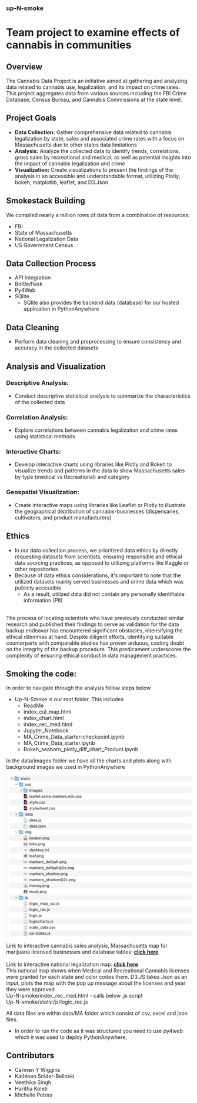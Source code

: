 ### up-N-smoke
# Team project to examine effects of cannabis in communities

## Overview
The Cannabis Data Project is an initiative aimed at gathering and analyzing data related to cannabis use, legalization, and its impact on crime rates. This project aggregates data from various sources including the FBI Crime Database, Census Bureau, and Cannabis Commissions at the state level.

## Project Goals
- <strong>Data Collection:</strong> Gather comprehensive data related to cannabis legalization by state, sales and associated crime rates with a focus on Massachusetts due to other states data limitations
- <strong>Analysis:</strong> Analyze the collected data to identify trends, correlations, gross sales by recreational and medical, as well as  potential insights into the impact of cannabis legalization and crime
- <strong>Visualization:</strong> Create visualizations to present the findings of the analysis in an accessible and understandable format, utilizing Plotly, bokeh, matplotlib, leaflet, and D3.Json

## Smokestack Building
We compiled nearly a million rows of data from a combination of resources:
- FBI
- State of Massachusetts 
- National Legalization Data
- US Government Census

## Data Collection Process
- API Integration
- Bottle/flask
- Py4Web
- SQlite
  - SQlite also provides the backend data (database) for our hosted application in PythonAnywhere

## Data Cleaning
- Perform data cleaning and preprocessing to ensure consistency and accuracy in the collected datasets

## Analysis and Visualization
### Descriptive Analysis: 
- Conduct descriptive statistical analysis to summarize the characteristics of the collected data
### Correlation Analysis: 
- Explore correlations between cannabis legalization and crime rates using statistical methods
### Interactive Charts:
- Develop interactive charts using libraries like Plotly and Bokeh to visualize trends and patterns in the data to show Massachusetts sales by type (medical vs Recreational) and category
### Geospatial Visualization: 
- Create interactive maps using libraries like Leaflet or Plotly to illustrate the geographical distribution of cannabis-businesses (dispensaries, cultivators, and product manufacturers)

## Ethics
- In our data collection process, we prioritized data ethics by directly requesting datasets from scientists, ensuring responsible and ethical data sourcing practices, as opposed to utilizing platforms like Kaggle or other repositories
- Because of data ethics considerations, it's important to note that the utilized datasets mainly served businesses and crime data which was publicly accessible
  - As a result, utilized data did not contain any personally identifiable information (PII) <br>
<br>
The process of locating scientists who have previously conducted similar research and published their findings to serve as validation for the data backup endeavor has encountered significant obstacles, intensifying the ethical dilemmas at hand. Despite diligent efforts, identifying suitable counterparts with comparable studies has proven arduous, casting doubt on the integrity of the backup procedure. This predicament underscores the complexity of ensuring ethical conduct in data management practices.

## Smoking  the code:
In order to navigate through the analysis follow steps below
- Up-N-Smoke is our root folder. This includes
  - ReadMe
  - index_cul_map.html
  - index_chart.html
  - index_rec_med.html
  - Jupyter_Notebook 
  - MA_Crime_Data_starter-checkpoint.ipynb
  - MA_Crime_Data_starter.ipynb
  - Bokeh_seaborn_plotly_diff_chart_Product.ipynb 

In the data/images folder we have all the charts and plots along with background images we used in PythonAnywhere

![staticfolder](static/img/static_folder.png)

Link to interactive cannabis sales analysis, Massachusetts map for marijuana licensed businesses and database tables: <a href='https://haritha79.pythonanywhere.com/UpNsmoke/'><strong>click here</strong></a><br><br>
Link to interactive national legalization map: <a href='https://haritha3679.github.io/up-N-smoke/'><strong>click here</strong></a><br>
This national map shows when Medical and Recreational Cannabis licenses were granted for each state and color codes them. D3.JS takes Json as an input, plots the map with the pop up message about the licenses and year they were approved <br>
Up-N-smoke/index_rec_med.html - calls below .js script <br>
Up-N-smoke/static/js/logic_rec.js<br>

All data files are within data/MA folder which consist of csv, excel and json files.<br> 

- In order to run the code as it was structured you need to use py4web which it was used to deploy PythonAnywhere, 

## Contributors
- Carmen Y Wiggins  
- Kathleen Snider-Belinski
- Veethika Singh
- Haritha Koleti
- Michelle Petras



